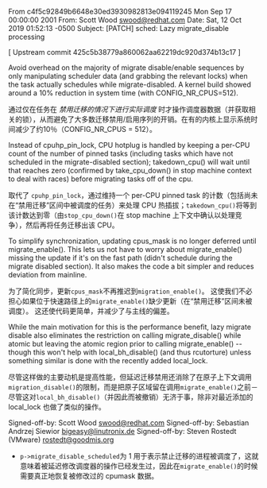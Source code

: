 From c4f5c92849b6648e30ed3930982813e094119245 Mon Sep 17 00:00:00 2001
From: Scott Wood <swood@redhat.com>
Date: Sat, 12 Oct 2019 01:52:13 -0500
Subject: [PATCH] sched: Lazy migrate_disable processing

[ Upstream commit 425c5b38779a860062aa62219dc920d374b13c17 ]

Avoid overhead on the majority of migrate disable/enable sequences by
only manipulating scheduler data (and grabbing the relevant locks) when
the task actually schedules while migrate-disabled.  A kernel build
showed around a 10% reduction in system time (with CONFIG_NR_CPUS=512).

通过仅在任务在 *禁用迁移的情况下进行实际调度* 时才操作调度器数据（并获取相关的锁），从而避免了大多数迁移禁用/启用序列的开销。在有的内核上显示系统时间减少了约10％（CONFIG_NR_CPUS = 512）。

Instead of cpuhp_pin_lock, CPU hotplug is handled by keeping a per-CPU
count of the number of pinned tasks (including tasks which have not
scheduled in the migrate-disabled section); takedown_cpu() will
wait until that reaches zero (confirmed by take_cpu_down() in stop
machine context to deal with races) before migrating tasks off of the
cpu.

取代了 `cpuhp_pin_lock`，通过维持一个 per-CPU pinned task 的计数（包括尚未在“禁用迁移”区间中被调度的任务）来处理 CPU 热插拔；`takedown_cpu()`将等到该计数达到零（由`stop_cpu_down()`在 stop machine 上下文中确认以处理竞争），然后再将任务迁移出该 CPU。

To simplify synchronization, updating cpus_mask is no longer deferred
until migrate_enable().  This lets us not have to worry about
migrate_enable() missing the update if it's on the fast path (didn't
schedule during the migrate disabled section).  It also makes the code
a bit simpler and reduces deviation from mainline.

为了简化同步，更新`cpus_mask`不再推迟到`migration_enable()`。 这使我们不必担心如果位于快速路径上的`migrate_enable()`缺少更新（在“禁用迁移”区间未被调度）。 这还使代码更简单，并减少了与主线的偏差。

While the main motivation for this is the performance benefit, lazy
migrate disable also eliminates the restriction on calling
migrate_disable() while atomic but leaving the atomic region prior to
calling migrate_enable() -- though this won't help with local_bh_disable()
(and thus rcutorture) unless something similar is done with the recently
added local_lock.

尽管这样做的主要动机是提高性能，但延迟迁移禁用还消除了在原子上下文调用`migration_disable()`的限制，而是把原子区域留在调用`migrate_enable()`之前－尽管这对`local_bh_disable()`（并因此而被撤销）无济于事，除非对最近添加的 local_lock 也做了类似的操作。

Signed-off-by: Scott Wood <swood@redhat.com>
Signed-off-by: Sebastian Andrzej Siewior <bigeasy@linutronix.de>
Signed-off-by: Steven Rostedt (VMware) <rostedt@goodmis.org>

* `p->migrate_disable_scheduled`为 1 用于表示禁止迁移的进程被调度了，这就意味着被延迟修改调度器的操作已经发生过，因此在`migrate_enable()`的时候需要真正地恢复被修改过的 cpumask 数据。
